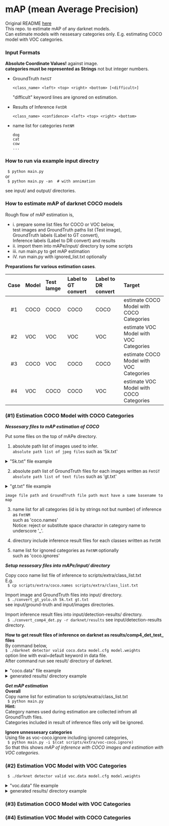 # mAP (mean Average Precision)

Original README [here](https://github.com/Cartucho/mAP/blob/master/README.md)  
This repo. to estimate mAP of any darknet models.  
Can estimate models with nessesary categories only.
E.g. estimating COCO model with VOC categories.  

### Input Formats  

**Absolute Coordinate Values!** against image.  
**categories must be represented as Strings** not but integer numbers.  

- GroundTruth `FmtGT`  

    `<class_name> <left> <top> <right> <bottom> [<difficult>]`  

    "difficult" keyword lines are ignored on estimation.  

- Results of Inference `FmtDR`  

    `<class_name> <confidence> <left> <top> <right> <bottom>`  

- name list for categories `FmtNM`  
    ```
    dog
    cat
    cow
    ...
    ```

### How to run via example input directry  

` $ python main.py`  
    or  
` $ python main.py -an  # with annimation`  

see input/ and output/ directories.  

### How to estimate mAP of darknet COCO models  
Rough flow of mAP estimation is,  
* i.   prepare some list files for COCO or VOC below,  
    test images and GroundTruth paths list (Test image),  
    GroundTruth labels (Label to GT convert),  
    Inference labels (Label to DR convert) and results  
* ii.  import them into mAPe/input/ directory by some scripts  
* iii. run main.py to get mAP estimation  
* iV.  run main.py with ignored_list.txt optionally  

**Preparations for various estimation cases**.  

|Case |Model|Test Iamge|Label to GT convert|Label to DR convert|Target                                   |
|:-:  |:-   |:-        |:-                 |:-                 |:-                                       |
|#1   |COCO |COCO      |COCO               |COCO               |estimate COCO Model with COCO Categories |
|#2   |VOC  |VOC       |VOC                |VOC                |estimate VOC  Model with VOC  Categories |
|#3   |COCO |VOC       |COCO               |COCO               |estimate COCO Model with VOC  Categories |
|#4   |VOC  |COCO      |COCO               |VOC                |estimate VOC  Model with COCO Categories |

### (#1) Estimation COCO Model with COCO Categories  

***Nessesary files to mAP estimation of COCO***  

Put some files on the top of mAPe directory.  
1. absolute path list of images used to infer.  
   `absolute path list of jpeg files` such as '5k.txt'  

<details>
<summary>"5k.txt" file example</summary>
<p>

```
/somewhere1/DATASET/coco/images/val2014/COCO_val2014_000000000164.jpg
/somewhere2/DATASET/coco/images/val2014/COCO_val2014_000000000192.jpg
/somewhere3/DATASET/coco/images/val2014/COCO_val2014_000000000283.jpg
...
```

</p>
</details>

2. absolute path list of GroundTruth files for each images written as `FmtGT`  
   `absolute path list of text files` such as 'gt.txt'  
<details>
<summary>"gt.txt" file example</summary>
<p>

```
/anywhere2/labels/COCO_val2014_000000000164.txt
/anywhere3/labels/COCO_val2014_000000000192.txt
/anywhere4/labels/COCO_val2014_000000000283.txt
...
```

</p>
</details>

    image file path and GroundTruth file path must have a same basename to map  

3. name list for all categories (id is by strings not but number) of inference as `FmtNM`  
    such as 'coco.names'  
    Notice: reject or substitute space charactor in category name to underscore '_'.  

4. directory include inference result files for each classes written as `FmtDR`  

5. name list for ignored categories as `FmtNM` optionally  
    such as 'coco.ignores'  

***Setup nessesary files into mAPe/input/ directory***  

Copy coco name list file of inference to scripts/extra/class_list.txt  
E.g.  
` $ cp scripts/extra/coco.names scripts/extra/class_list.txt`  

Import image and GroundTruth files into input/ directory.  
` $ ./convert_gt_yolo.sh 5k.txt gt.txt`  
  see input/ground-truth and input/images directories.  

Import inference result files into input/detection-results/ directory.  
` $ ./convert_comp4_det.py -r darknet/results`
  see input/detection-results directory.  

**How to get result files of inference on darknet as results/comp4_det_test_ files**  
By command below,  
`$ ./darknet detector valid coco.data model.cfg model.weights`  
option line with eval=default keyword in data file.  
After command run see result/ directory of darknet.  

<details>
<summary>"coco.data" file example</summary>
<p>

```
classes= 80
train  = train.txt
valid  = 5k.txt
names  = data/coco.names
backup = backup
eval   = default
```

</p>
</details>

<details>
<summary>generated results/ directory example</summary>
<p>

```
comp4_det_test_aeroplane.txt       comp4_det_test_bowl.txt         comp4_det_test_donut.txt
comp4_det_test_apple.txt           comp4_det_test_broccoli.txt     comp4_det_test_elephant.txt
...
```

</p>
</details>

***Get mAP estimation***  
**Overall**  
Copy name list for estimation to scripts/exatra/class_list.txt  
` $ python main.py`  
**Hint:**  
Category names used during estimation are collected infrom all GroundTruth files.  
Categories included in result of inference files only will be ignored.  

**Ignore unnessesary categories**  
Using file as voc-coco.ignore including ignored categories,  
` $ python main.py -i $(cat scripts/extra/voc-coco.ignore)`  
So that this shows _mAP of inference with COCO images and estimation with VOC categories_.  

### (#2) Estimation VOC Model with VOC Categories  

` $ ./darknet detector valid voc.data model.cfg model.weights`  

<details>
<summary>"voc.data" file example</summary>
<p>

```
classes= 20
train  = train.txt
valid  = 2007_test100.txt
names  = data/voc.names
backup = backup
eval   = default
```

</p>
</details>

<details>
<summary>generated results/ directory example</summary>
<p>

```
comp4_det_test_aeroplane.txt  comp4_det_test_boat.txt    comp4_det_test_car.txt
comp4_det_test_cow.txt comp4_det_test_bicycle.txt    comp4_det_test_bottle.txt
...
```

</p>
</details>

### (#3) Estimation COCO Model with VOC Categories  
### (#4) Estimation VOC Model with COCO Categories  

